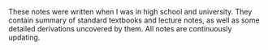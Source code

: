 These notes were written when I was in high school and university.
They contain summary of standard textbooks and lecture notes, as well as some detailed derivations uncovered by them.
All notes are continuously updating. 
